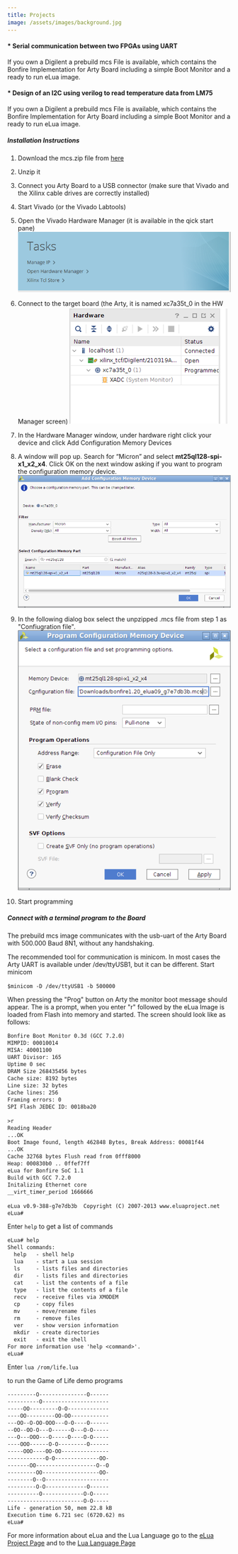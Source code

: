 ```yaml
---
title: Projects
image: /assets/images/background.jpg
---
```


#### * Serial communication between two FPGAs using UART
If you own a Digilent a prebuild mcs File is available, which contains the Bonfire Implementation for Arty Board including a simple Boot Monitor and a ready to run eLua image.

#### * Design of an I2C using verilog to read temperature data from LM75
If you own a Digilent a prebuild mcs File is available, which contains the Bonfire Implementation for Arty Board including a simple Boot Monitor and a ready to run eLua image.

##### Installation Instructions
1.  Download the mcs.zip file from [here](https://github.com/bonfireprocessor/bonfire/releases)
1. Unzip it
1. Connect you Arty Board to a USB connector (make sure that Vivado and the Xilinx cable drives are correctly installed)
1. Start Vivado (or the Vivado Labtools)
1. Open the Vivado Hardware Manager (it is available in the qick start pane)
  ![install01](/assets/images/install01.png)

1. Connect to the target board (the Arty, it is named xc7a35t_0 in the HW Manager screen)
  ![install02](/assets/images/install02.png)
1.  In the Hardware Manager window, under hardware right click your device and click Add Configuration Memory Devices
1. A window will pop up. Search for “Micron” and select **mt25ql128-spi-x1_x2_x4**. Click OK on the next window asking if you want to program the configuration memory device.
  ![install03](/assets/images/install03.png)
2. In the following dialog box select the unpzipped .mcs file from step 1 as "Confiugration file".
  ![install04](/assets/images/install04.png)
1. Start programming


##### Connect with a terminal program to the Board

The prebuild mcs image communicates with the usb-uart of the Arty Board with 500.000 Baud 8N1, without any handshaking.

The recommended tool for communication is minicom. In most cases the Arty UART is available under /dev/ttyUSB1, but it can be different.
Start minicom

`$minicom -D /dev/ttyUSB1 -b 500000 `

When pressing the "Prog" button on Arty the monitor boot message should appear. The is a prompt, when you enter "r" followed by <return> the eLua Image is loaded from Flash into memory and started.
The screen should look like as follows:

```
Bonfire Boot Monitor 0.3d (GCC 7.2.0)
MIMPID: 00010014
MISA: 40001100
UART Divisor: 165
Uptime 0 sec
DRAM Size 268435456 bytes
Cache size: 8192 bytes
Line size: 32 bytes
Cache lines: 256
Framing errors: 0
SPI Flash JEDEC ID: 0018ba20

>r
Reading Header
...OK
Boot Image found, length 462848 Bytes, Break Address: 00081f44
...OK
Cache 32768 bytes Flush read from 0fff8000
Heap: 000830b0 .. 0ffef7ff
eLua for Bonfire SoC 1.1
Build with GCC 7.2.0
Initalizing Ethernet core
__virt_timer_period 1666666

eLua v0.9-388-g7e7db3b  Copyright (C) 2007-2013 www.eluaproject.net
eLua#

```
Enter `help` to get a list of commands
```
eLua# help
Shell commands:
  help   - shell help
  lua    - start a Lua session
  ls     - lists files and directories
  dir    - lists files and directories
  cat    - list the contents of a file
  type   - list the contents of a file
  recv   - receive files via XMODEM
  cp     - copy files
  mv     - move/rename files
  rm     - remove files
  ver    - show version information
  mkdir  - create directories
  exit   - exit the shell
For more information use 'help <command>'.
eLua#
```
Enter
`lua /rom/life.lua`

to run the Game of Life demo programs
```
---------O---------------O------
----------O---------------------
-----OO---------O-O-------------
----OO---------OO-OO------------
---OO--O-OO-OOO---O-O----O------
--OO--OO-O---O------O---O-O-----
---O---OOO---O-----O----O-O-----
----OOO------O-O---------O------
-----OOO----OO-OO---------------
------------O-O--------------OO-
-------OO-------------------O--O
---------OO------------------OO-
--------O--O--------------------
---------O-O-------------O------
----------O-------------O-O-----
------------------------O-O-----
Life - generation 50, mem 22.8 kB
Execution time 6.721 sec (6720.62) ms
eLua#

```
For more information about eLua and the Lua Language go to the [eLua Project Page](http://www.eluaproject.net/) and to the [Lua Language Page](https://www.lua.org/)
